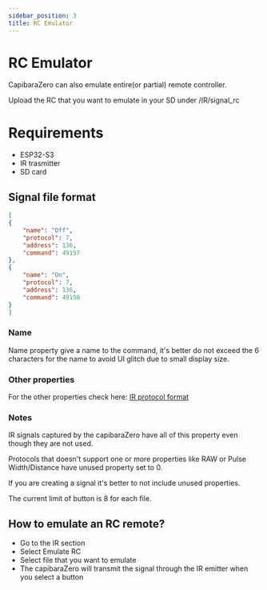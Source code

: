 ```yaml
---
sidebar_position: 3
title: RC Emulator
---
```


# RC Emulator

CapibaraZero can also emulate entire(or partial) remote controller.

Upload the RC that you want to emulate in your SD under /IR/signal_rc

# Requirements

- ESP32-S3
- IR trasmitter
- SD card

## Signal file format

```json
[
{
    "name": "Off",
    "protocol": 7,
    "address": 136,
    "command": 49157
},
{
    "name": "On",
    "protocol": 7,
    "address": 136,
    "command": 49158
}
]
```

### Name

Name property give a name to the command, it's better do not exceed the 6 characters for the name to avoid UI glitch due to small display size.

### Other properties

For the other properties check here: [IR protocol format](/ir/emulate_signal.md#signal-file-format)

### Notes

IR signals captured by the capibaraZero have all of this property even though they are not used. 

Protocols that doesn't support one or more properties like RAW or Pulse Width/Distance have unused property set to 0.

If you are creating a signal it's better to not include unused properties.

The current limit of button is 8 for each file.

## How to emulate an RC remote?

- Go to the IR section
- Select Emulate RC
- Select file that you want to emulate
- The capibaraZero will transmit the signal through the IR emitter when you select a button